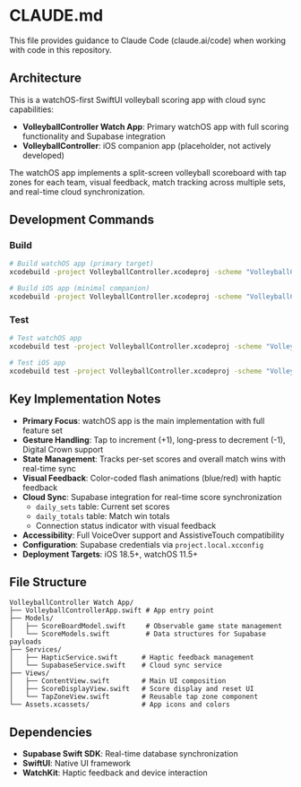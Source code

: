 # CLAUDE.md

This file provides guidance to Claude Code (claude.ai/code) when working with code in this repository.

## Architecture

This is a watchOS-first SwiftUI volleyball scoring app with cloud sync capabilities:

- **VolleyballController Watch App**: Primary watchOS app with full scoring functionality and Supabase integration
- **VolleyballController**: iOS companion app (placeholder, not actively developed)

The watchOS app implements a split-screen volleyball scoreboard with tap zones for each team, visual feedback, match tracking across multiple sets, and real-time cloud synchronization.

## Development Commands

### Build
```bash
# Build watchOS app (primary target)
xcodebuild -project VolleyballController.xcodeproj -scheme "VolleyballController Watch App" build

# Build iOS app (minimal companion)
xcodebuild -project VolleyballController.xcodeproj -scheme "VolleyballController" build
```

### Test
```bash
# Test watchOS app
xcodebuild test -project VolleyballController.xcodeproj -scheme "VolleyballController Watch App" -destination 'platform=watchOS Simulator,name=Apple Watch Series 9 (45mm)'

# Test iOS app
xcodebuild test -project VolleyballController.xcodeproj -scheme "VolleyballController" -destination 'platform=iOS Simulator,name=iPhone 15'
```

## Key Implementation Notes

- **Primary Focus**: watchOS app is the main implementation with full feature set
- **Gesture Handling**: Tap to increment (+1), long-press to decrement (-1), Digital Crown support
- **State Management**: Tracks per-set scores and overall match wins with real-time sync
- **Visual Feedback**: Color-coded flash animations (blue/red) with haptic feedback
- **Cloud Sync**: Supabase integration for real-time score synchronization
  - `daily_sets` table: Current set scores
  - `daily_totals` table: Match win totals
  - Connection status indicator with visual feedback
- **Accessibility**: Full VoiceOver support and AssistiveTouch compatibility
- **Configuration**: Supabase credentials via `project.local.xcconfig`
- **Deployment Targets**: iOS 18.5+, watchOS 11.5+

## File Structure

```
VolleyballController Watch App/
├── VolleyballControllerApp.swift # App entry point
├── Models/
│   ├── ScoreBoardModel.swift     # Observable game state management
│   └── ScoreModels.swift         # Data structures for Supabase payloads
├── Services/
│   ├── HapticService.swift      # Haptic feedback management
│   └── SupabaseService.swift    # Cloud sync service
├── Views/
│   ├── ContentView.swift        # Main UI composition
│   ├── ScoreDisplayView.swift   # Score display and reset UI
│   └── TapZoneView.swift        # Reusable tap zone component
└── Assets.xcassets/             # App icons and colors
```

## Dependencies

- **Supabase Swift SDK**: Real-time database synchronization
- **SwiftUI**: Native UI framework
- **WatchKit**: Haptic feedback and device interaction